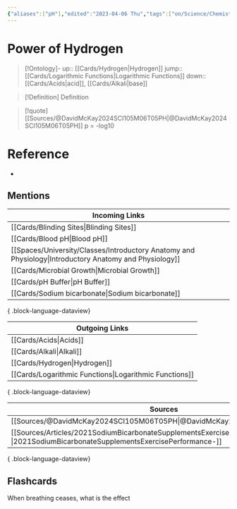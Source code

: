 ```yaml
---
{"aliases":["pH"],"edited":"2023-04-06 Thu","tags":["on/Science/Chemistry"],"date created":"2023-02-26 Sun","dg-publish":true,"permalink":"/cards/power-of-hydrogen/","dgPassFrontmatter":true}
---
```


# Power of Hydrogen

> [!Ontology]-
> up:: [[Cards/Hydrogen\|Hydrogen]]
> jump:: [[Cards/Logarithmic Functions\|Logarithmic Functions]]
> down:: [[Cards/Acids\|acid]], [[Cards/Alkali\|base]]

> [!Definition] Definition
> 

> [!quote] [[Sources/@DavidMcKay2024SCI105M06T05PH\|@DavidMcKay2024SCI105M06T05PH]]
> p = -log10

# Reference
- 

## Mentions
| Incoming Links                                                                                            |
| --------------------------------------------------------------------------------------------------------- |
| [[Cards/Blinding Sites\|Blinding Sites]]                                                               |
| [[Cards/Blood pH\|Blood pH]]                                                                           |
| [[Spaces/University/Classes/Introductory Anatomy and Physiology\|Introductory Anatomy and Physiology]] |
| [[Cards/Microbial Growth\|Microbial Growth]]                                                           |
| [[Cards/pH Buffer\|pH Buffer]]                                                                         |
| [[Cards/Sodium bicarbonate\|Sodium bicarbonate]]                                                       |

{ .block-language-dataview}

| Outgoing Links                                            |
| --------------------------------------------------------- |
| [[Cards/Acids\|Acids]]                                 |
| [[Cards/Alkali\|Alkali]]                               |
| [[Cards/Hydrogen\|Hydrogen]]                           |
| [[Cards/Logarithmic Functions\|Logarithmic Functions]] |

{ .block-language-dataview}

| Sources                                                                                                                            |
| ---------------------------------------------------------------------------------------------------------------------------------- |
| [[Sources/@DavidMcKay2024SCI105M06T05PH\|@DavidMcKay2024SCI105M06T05PH]]                                                        |
| [[Sources/Articles/2021SodiumBicarbonateSupplementsExercisePerformance-\|2021SodiumBicarbonateSupplementsExercisePerformance-]] |

{ .block-language-dataview}

## Flashcards

When breathing ceases, what is the effect